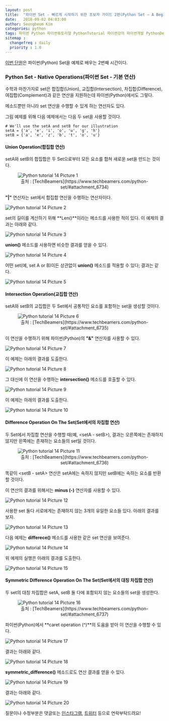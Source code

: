 ```yaml
---
layout: post
title:  "파이썬 Set - 빠르게 시작하기 위한 초보자 가이드 2편(Python Set – A Beginners Guide To Get Started Quickly 2)"
date:   2018-09-02 04:03:00
author: Seungbeom Kim
categories: python
tags: 파이썬 Python 파이썬튜토리얼 PythonTutorial 파이썬강의 파이썬개발 PythonDevelopment 파이썬이란 파이썬Set PythonSet Set 파이썬데이터타입 PythonDataType
sitemap :
  changefreq : daily
  priority : 1.0
---
```


[이번 단원](https://www.techbeamers.com/python-set/)은 파이썬(Python) Set을 예제로 배우는 2번째 시간이다.


### Python Set - Native Operations(파이썬 Set - 기본 연산)

수학과 마찬가지로 set은 합집합(Union), 교집합(Intersection), 차집합(Difference), 여집합(Complement)과 같은 연산을 지원하는데 파이썬(Python)에서도 그렇다.

메소드뿐만 아니라 set 연산을 수행할 수 있게 하는 연산자도 있다.

그림 예제를 위해 다음 예제에서는 다음 두 set을 사용할 것이다.

    # We'll use the setA and setB for our illustration
    setA = {'a', 'e', 'i', 'o', 'u', 'g', 'h'}
    setB = {'a', 'e', 'z', 'b', 't', 'o', 'u'}

#### Union Operation(합집합 연산)

setA와 setB의 합집합은 두 Set으로부터 모든 요소를 합쳐 새로운 set을 만드는 것이다.

<figure>
<img src="{{ site.baseurl }}/assets/python/python_tutorial_14_1.png" title="Python tutorial 14 Picture 1" class="post-image">
<figcaption style="text-align: center;">출처 : [TechBeamers](https://www.techbeamers.com/python-set/#attachment_6734)</figcaption>
</figure>

**"\|"** 연산자는 set에서 합집합 연산을 수행하는 연산자이다.

<img src="{{ site.baseurl }}/assets/python/python_tutorial_14_2.png" title="Python tutorial 14 Picture 2" class="post-image">

set의 길이를 계산하기 위해 **Len()**이라는 메소드를 사용한 적이 있다. 이 예제의 결과는 아래와 같다.

<img src="{{ site.baseurl }}/assets/python/python_tutorial_14_3.png" title="Python tutorial 14 Picture 3" class="post-image">

**union()** 메소드를 사용하면 비슷한 결과를 얻을 수 있다.

<img src="{{ site.baseurl }}/assets/python/python_tutorial_14_4.png" title="Python tutorial 14 Picture 4" class="post-image">

어떤 set(예, set A or B)이든 상관없이 **union()** 메소드를 적용할 수 있다; 결과는 같다.

<img src="{{ site.baseurl }}/assets/python/python_tutorial_14_5.png" title="Python tutorial 14 Picture 5" class="post-image">

#### Intersection Operation(교집합 연산)

setA와 setB의 교집합은 두 Set에서 공통적인 요소를 포함하는 set을 생성할 것이다.

<figure>
<img src="{{ site.baseurl }}/assets/python/python_tutorial_14_6.png" title="Python tutorial 14 Picture 6" class="post-image">
<figcaption style="text-align: center;">출처 : [TechBeamers](https://www.techbeamers.com/python-set/#attachment_6735)</figcaption>
</figure>

이 연산을 수행하기 위해 파이썬(Python)의 **"&"** 연산자를 사용할 수 있다.

<img src="{{ site.baseurl }}/assets/python/python_tutorial_14_7.png" title="Python tutorial 14 Picture 7" class="post-image">

이 예제는 아래의 결과를 도출한다.

<img src="{{ site.baseurl }}/assets/python/python_tutorial_14_8.png" title="Python tutorial 14 Picture 8" class="post-image">

그 대신에 이 연산을 수행하는 **intersection()** 메소드를 호출할 수 있다.

<img src="{{ site.baseurl }}/assets/python/python_tutorial_14_9.png" title="Python tutorial 14 Picture 9" class="post-image">

이 예제는 아래의 결과를 도출한다.

<img src="{{ site.baseurl }}/assets/python/python_tutorial_14_10.png" title="Python tutorial 14 Picture 10" class="post-image">

#### Difference Operation On The Set(Set에서의 차집합 연산)

두 Set에서 차집합 연산을 수행할 때(예, <setA - setB>), 결과는 오른쪽에는 존재하지 않지만 왼쪽에는 존재하는 요소들의 set일 것이다.

<figure>
<img src="{{ site.baseurl }}/assets/python/python_tutorial_14_11.png" title="Python tutorial 14 Picture 11" class="post-image">
<figcaption style="text-align: center;">출처 : [TechBeamers](https://www.techbeamers.com/python-set/#attachment_6736)</figcaption>
</figure>

똑같이 <setB - setA> 연산은 setA에는 속하지 않지만 setB에는 속하는 요소를 반환할 것이다.

이 연산의 결과를 위해서는 **minus (-)** 연산자를 사용할 수 있다.

<img src="{{ site.baseurl }}/assets/python/python_tutorial_14_12.png" title="Python tutorial 14 Picture 12" class="post-image">

사용한 set 둘다 서로에게는 존재하지 않는 3개의 유일한 요소들 있다. 아래의 결과를 보자.

<img src="{{ site.baseurl }}/assets/python/python_tutorial_14_13.png" title="Python tutorial 14 Picture 13" class="post-image">

다음 예제는 **differece()** 메소드를 사용한 같은 set 연산을 보여준다.

<img src="{{ site.baseurl }}/assets/python/python_tutorial_14_14.png" title="Python tutorial 14 Picture 14" class="post-image">

위 예제의 실행은 아래의 결과를 도출한다.

<img src="{{ site.baseurl }}/assets/python/python_tutorial_14_15.png" title="Python tutorial 14 Picture 15" class="post-image">

#### Symmetric Difference Operation On The Set(Set에서의 대칭 차집합 연산)

두 set의 대칭 차집합은 setA, setB 둘 다에 포함되지 않는 요소들의 set을 생성한다.

<figure>
<img src="{{ site.baseurl }}/assets/python/python_tutorial_14_16.png" title="Python tutorial 14 Picture 16" class="post-image">
<figcaption style="text-align: center;">출처 : [TechBeamers](https://www.techbeamers.com/python-set/#attachment_6737)</figcaption>
</figure>

파이썬(Python)에서 **caret operation (^)**의 도움을 받아 이 연산을 수행할 수 있다.

<img src="{{ site.baseurl }}/assets/python/python_tutorial_14_17.png" title="Python tutorial 14 Picture 17" class="post-image">

결과는 아래와 같다.

<img src="{{ site.baseurl }}/assets/python/python_tutorial_14_18.png" title="Python tutorial 14 Picture 18" class="post-image">

**symmetric_difference()** 메소드로도 연산 결과를 얻을 수 있다.

<img src="{{ site.baseurl }}/assets/python/python_tutorial_14_19.png" title="Python tutorial 14 Picture 19" class="post-image">

결과는 아래와 같다.

<img src="{{ site.baseurl }}/assets/python/python_tutorial_14_20.png" title="Python tutorial 14 Picture 20" class="post-image">

질문이나 수정부분은 댓글또는 [인스타그램](https://www.instagram.com/monseungmon/), [트위터](https://twitter.com/kim_seungbeom) 등으로 연락부탁드려요!
